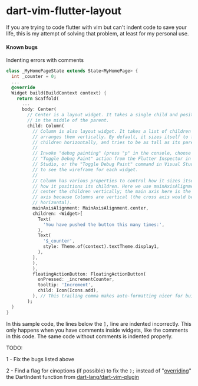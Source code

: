 # dart-vim-flutter-layout
If you are trying to code flutter with vim but can't indent code to save your life, this is my attempt of solving that problem, at least for my personal use.

#### Known bugs
Indenting errors with comments
```dart
class _MyHomePageState extends State<MyHomePage> {
  int _counter = 0;
  ...
  @override
  Widget build(BuildContext context) {
    return Scaffold(
      ...
      body: Center(
        // Center is a layout widget. It takes a single child and positions it
        // in the middle of the parent.
        child: Column(
          // Column is also layout widget. It takes a list of children and
          // arranges them vertically. By default, it sizes itself to fit its
          // children horizontally, and tries to be as tall as its parent.
          //
          // Invoke "debug painting" (press "p" in the console, choose the
          // "Toggle Debug Paint" action from the Flutter Inspector in Android
          // Studio, or the "Toggle Debug Paint" command in Visual Studio Code)
          // to see the wireframe for each widget.
          //
          // Column has various properties to control how it sizes itself and
          // how it positions its children. Here we use mainAxisAlignment to
          // center the children vertically; the main axis here is the vertical
          // axis because Columns are vertical (the cross axis would be
          // horizontal).
          mainAxisAlignment: MainAxisAlignment.center,
          children: <Widget>[
            Text(
              'You have pushed the button this many times:',
            ),
            Text(
              '$_counter',
              style: Theme.of(context).textTheme.display1,
            ),
          ],
          ),
          ),
          floatingActionButton: FloatingActionButton(
            onPressed: _incrementCounter,
            tooltip: 'Increment',
            child: Icon(Icons.add),
          ), // This trailing comma makes auto-formatting nicer for build methods.
        );
  }
}
```

In this sample code, the lines below the `],` line are indented incorrectly. This only happens when you have comments inside widgets, like the comments in this code. The same code without comments is indented properly.

TODO:

1 - Fix the bugs listed above

2 - Find a flag for cinoptions (if possible) to fix the `);` instead of "[overriding](https://github.com/tiagofumo/dart-vim-flutter-layout/blob/08d522ac712aee92988459eba857336e7f08372c/after/indent/dart.vim#L25-L28)" the DartIndent function from [dart-lang/dart-vim-plugin](https://github.com/dart-lang/dart-vim-plugin/blob/master/indent/dart.vim)
